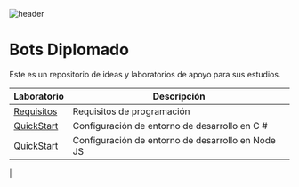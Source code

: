 ![header](https://user-images.githubusercontent.com/2198735/34947967-e7469c50-f9f2-11e7-89f4-60cd1d295b39.png)


# Bots Diplomado

Este es un repositorio de ideas y laboratorios de apoyo para sus estudios.

| Laboratorio | Descripción | 
| -------- | -------- | 
| [Requisitos](https://github.com/CommunityBootcamp/Bots-Diplomado/blob/master/RequisitosES.md)    | Requisitos de programación
| [QuickStart](https://github.com/CommunityBootcamp/Bots-Diplomado/tree/master/QuickStartES)     | Configuración de entorno de desarrollo en C #   
| [QuickStart](https://github.com/CommunityBootcamp/Bots-Diplomado/blob/master/QuickStartES/configurando-el-entorno-nodejs.md)     | Configuración de entorno de desarrollo en Node JS   
| 
